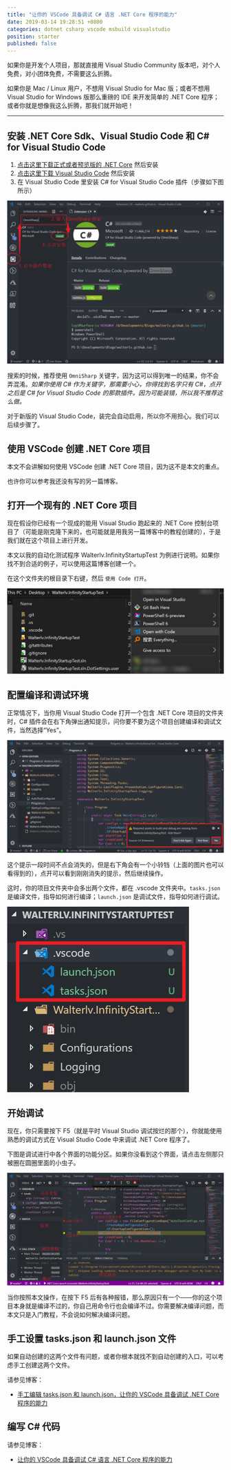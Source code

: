 ```yaml
---
title: "让你的 VSCode 具备调试 C# 语言 .NET Core 程序的能力"
date: 2019-03-14 19:28:51 +0800
categories: dotnet csharp vscode msbuild visualstudio
position: starter
published: false
---
```


如果你是开发个人项目，那就直接用 Visual Studio Community 版本吧，对个人免费，对小团体免费，不需要这么折腾。

如果你是 Mac / Linux 用户，不想用 Visual Studio for Mac 版；或者不想用 Visual Studio for Windows 版那么重磅的 IDE 来开发简单的 .NET Core 程序；或者你就是想像我这么折腾，那我们就开始吧！

---

<div id="toc"></div>

## 安装 .NET Core Sdk、Visual Studio Code 和 C# for Visual Studio Code

1. [点击这里下载正式或者预览版的 .NET Core](https://dotnet.microsoft.com/download) 然后安装
2. [点击这里下载 Visual Studio Code](https://code.visualstudio.com/download) 然后安装
3. 在 Visual Studio Code 里安装 C# for Visual Studio Code 插件（步骤如下图所示）

![安装 C# for Visual Studio Code 插件](/static/posts/2019-03-14-20-01-52.png)

搜索的时候，推荐使用 `OmniSharp` 关键字，因为这可以得到唯一的结果，你不会弄混淆。*如果你使用 C# 作为关键字，那需要小心，你得找到名字只有 C#，点开之后是 C# for Visual Studio Code 的那款插件。因为可能装错，所以我不推荐这么做。*

对于新版的 Visual Studio Code，装完会自动启用，所以你不用担心。我们可以后续步骤了。

## 使用 VSCode 创建 .NET Core 项目

本文不会讲解如何使用 VSCode 创建 .NET Core 项目，因为这不是本文的重点。

也许你可以参考我还没有写的另一篇博客。

## 打开一个现有的 .NET Core 项目

现在假设你已经有一个现成的能用 Visual Studio 跑起来的 .NET Core 控制台项目了（可能是刚克隆下来的，也可能就是用我另一篇博客中的教程创建的），于是我们就在这个项目上进行开发。

本文以我的自动化测试程序 Walterlv.InfinityStartupTest 为例进行说明。如果你找不到合适的例子，可以使用这篇博客创建一个。

在这个文件夹的根目录下右键，然后 `使用 Code 打开`。

![使用 Visual Studio Code 打开文件夹](/static/posts/2019-03-14-20-14-15.png)

## 配置编译和调试环境

正常情况下，当你用 Visual Studio Code 打开一个包含 .NET Core 项目的文件夹时，C# 插件会在右下角弹出通知提示，问你要不要为这个项目创建编译和调试文件，当然选择“Yes”。

![创建编译和调试文件的提示](/static/posts/2019-03-14-20-23-09.png)

这个提示一段时间不点会消失的，但是右下角会有一个小铃铛（上面的图片也可以看得到的），点开可以看到刚刚消失的提示，然后继续操作。

这时，你的项目文件夹中会多出两个文件，都在 .vscode 文件夹中。`tasks.json` 是编译文件，指导如何进行编译；`launch.json` 是调试文件，指导如何进行调试。

![多出的编译文件和调试文件](/static/posts/2019-03-14-20-39-17.png)

## 开始调试

现在，你只需要按下 F5（就是平时 Visual Studio 调试按烂的那个），你就能使用熟悉的调试方式在 Visual Studio Code 中来调试 .NET Core 程序了。

下图是调试进行中各个界面的功能分区。如果你没看到这个界面，请点击左侧那只被圈在圆圈里面的小虫子。

![Visual Studio Code 中的 .NET Core 调试界面](/static/posts/2019-03-14-20-52-08.png)

当你按照本文操作，在按下 F5 后有各种报错，那么原因只有一个——你的这个项目本身就是编译不过的，你自己用命令行也会编译不过。你需要解决编译问题，而本文只是入门教程，不会说如何解决编译问题。

## 手工设置 tasks.json 和 launch.json 文件

如果自动创建的这两个文件有问题，或者你根本就找不到自动创建的入口，可以考虑手工创建这两个文件。

请参见博客：

- [手工编辑 tasks.json 和 launch.json，让你的 VSCode 具备调试 .NET Core 程序的能力](/post/equip-vscode-manually-for-dotnet-core-app-debugging.html)

## 编写 C# 代码

请参见博客：

- [让你的 VSCode 具备调试 C# 语言 .NET Core 程序的能力](/post/equip-vscode-for-dotnet-core-app-debugging.html)
